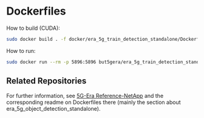 # Dockerfiles


How to build (CUDA):
```bash
sudo docker build . -f docker/era_5g_train_detection_standalone/Dockerfile.gpu -t but5gera/era_5g_train_detection_standalone:VERSION
```

How to run:
```bash
sudo docker run --rm -p 5896:5896 but5gera/era_5g_train_detection_standalone:VERSION
```

## Related Repositories

For further information, see [5G-Era Reference-NetApp](https://github.com/5G-ERA/Reference-NetApp) and the corresponding readme on Dockerfiles there (mainly the section about era_5g_object_detection_standalone).


